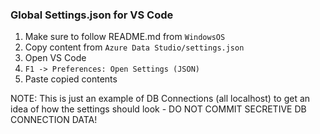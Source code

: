 ### Global Settings.json for VS Code

1. Make sure to follow README.md from `WindowsOS`
2. Copy content from `Azure Data Studio/settings.json`
3. Open VS Code
4. `F1 -> Preferences: Open Settings (JSON)`
5. Paste copied contents

NOTE: This is just an example of DB Connections (all localhost) to get an idea of how the settings should look
    - DO NOT COMMIT SECRETIVE DB CONNECTION DATA!

